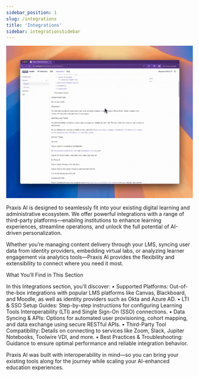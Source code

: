 ```yaml
---
sidebar_position: 1
slug: /integrations
title: 'Integrations'
sidebar: integrationsSidebar
---
```



![Video GIF](./media/animated.gif)


Praxis AI is designed to seamlessly fit into your existing digital learning and administrative ecosystem. We offer powerful integrations with a range of third-party platforms—enabling institutions to enhance learning experiences, streamline operations, and unlock the full potential of AI-driven personalization.

Whether you’re managing content delivery through your LMS, syncing user data from identity providers, embedding virtual labs, or analyzing learner engagement via analytics tools—Praxis AI provides the flexibility and extensibility to connect where you need it most.

What You’ll Find in This Section

In this Integrations section, you’ll discover:
	•	Supported Platforms: Out-of-the-box integrations with popular LMS platforms like Canvas, Blackboard, and Moodle, as well as identity providers such as Okta and Azure AD.
	•	LTI & SSO Setup Guides: Step-by-step instructions for configuring Learning Tools Interoperability (LTI) and Single Sign-On (SSO) connections.
	•	Data Syncing & APIs: Options for automated user provisioning, cohort mapping, and data exchange using secure RESTful APIs.
	•	Third-Party Tool Compatibility: Details on connecting to services like Zoom, Slack, Jupiter Notebooks, Toolwire VDI, and more.
	•	Best Practices & Troubleshooting: Guidance to ensure optimal performance and reliable integration behavior.

Praxis AI was built with interoperability in mind—so you can bring your existing tools along for the journey while scaling your AI-enhanced education experiences.